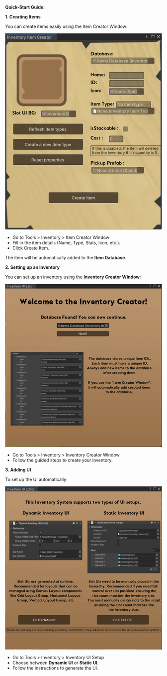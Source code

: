 **Quick-Start Guide:**

**1\. Creating Items**

You can create items easily using the Item Creator Window:

![image](https://github.com/Shakti-crypto/InventorySystem/blob/main/Readme/Images/ItemCreator.png)

- Go to Tools > Inventory > Item Creator Window
- Fill in the item details (Name, Type, Stats, Icon, etc.).
- Click Create Item.

The item will be automatically added to the **Item Database**.

**2\. Setting up an Inventory**

You can set up an inventory using the **Inventory Creator Window**:

![image](https://github.com/Shakti-crypto/InventorySystem/blob/main/Readme/Images/InventoryCreator.png)

- Go to Tools > Inventory > Inventory Creator Window
- Follow the guided steps to create your inventory.

**3\. Adding UI**

To set up the UI automatically:

![image](https://github.com/Shakti-crypto/InventorySystem/blob/main/Readme/Images/InventoryUICreator.png)

- Go to Tools > Inventory > Inventory UI Setup
- Choose between **Dynamic UI** or **Static UI**.
- Follow the instructions to generate the UI.
